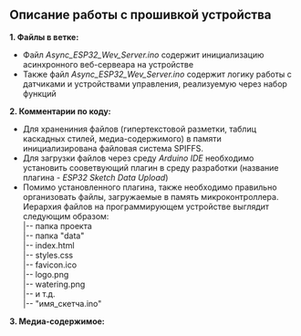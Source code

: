 ## Описание работы с прошивкой устройства

**1. Файлы в ветке:**
 - Файл *Async_ESP32_Wev_Server.ino* содержит инициализацию асинхронного веб-сервеара на устройстве
 - Также файл *Async_ESP32_Wev_Server.ino* содержит логику работы с датчиками и устройствами управления, реализуемую через набор функций

**2. Комментарии по коду:**
 - Для хранениния файлов (гипертекстовой разметки, таблиц каскадных стилей, медиа-содержимого) в памяти инициализирована файловая система SPIFFS.
 - Для загрузки файлов через среду *Arduino IDE* необходимо установить сооветвующий плагин в среду разработки (название плагина - *ESP32 Sketch Data Upload*)
 - Помимо установленного плагина, также необходимо правильно организовать файлы, загружаемые в память микроконтроллера. Иерархия файлов на программирующем устройстве выглядит следующим образом:  
 |-- папка проекта  
   |-- папка "data"  
      |-- index.html  
      |-- styles.css  
      |-- favicon.ico  
      |-- logo.png  
      |-- watering.png  
      |-- и т.д.  
   |-- "имя_скетча.ino"  

**3. Медиа-содержимое:**